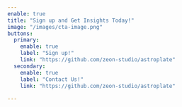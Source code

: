 ```yaml
---
enable: true
title: "Sign up and Get Insights Today!"
image: "/images/cta-image.png"
buttons:
  primary:
    enable: true
    label: "Sign up!"
    link: "https://github.com/zeon-studio/astroplate"
  secondary:
    enable: true
    label: "Contact Us!"
    link: "https://github.com/zeon-studio/astroplate"
  
---
```

